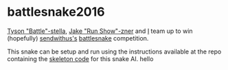 # battlesnake2016
[Tyson "Battle"-stella](http://github.com/tysonbattistella), [Jake "Run Show"-zner](http://github.com/coffee-cup) and [I](http://github.com/zevisert) team up to win (hopefully) [sendwithus's](http://github.com/sendwithus) [battlesnake](http://battlesnake.io) competition.

This snake can be setup and run using the instructions available at the repo containing the [skeleton code](http://github.com/sendwithus/battlesnake-python) for this snake AI.
hello